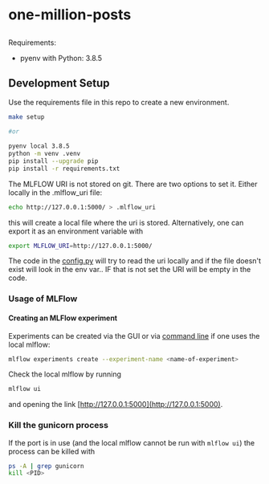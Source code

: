 # one-million-posts


##

Requirements:

- pyenv with Python: 3.8.5

## Development Setup

Use the requirements file in this repo to create a new environment.

```BASH
make setup

#or

pyenv local 3.8.5
python -m venv .venv
pip install --upgrade pip
pip install -r requirements.txt
```

The MLFLOW URI is not stored on git. There are two options to set it. Either locally in the .mlflow_uri file:

```BASH
echo http://127.0.0.1:5000/ > .mlflow_uri
```

this will create a local file where the uri is stored. Alternatively, one can export it as an environment variable with

```bash
export MLFLOW_URI=http://127.0.0.1:5000/
```

The code in the [config.py](modeling/config.py) will try to read the uri locally and if the file doesn't exist will look in the env var.. IF that is not set the URI will be empty in the code.

### Usage of MLFlow

#### Creating an MLFlow experiment

Experiments can be created via the GUI or via [command line](https://www.mlflow.org/docs/latest/tracking.html#managing-experiments-and-runs-with-the-tracking-service-api) if one uses the local mlflow:

```bash
mlflow experiments create --experiment-name <name-of-experiment>
```

Check the local mlflow by running

```bash
mlflow ui
```

and opening the link [http://127.0.0.1:5000](http://127.0.0.1:5000).

### Kill the gunicorn process

If the port is in use (and the local mlflow cannot be run with `mlflow ui`) the process can be killed with

```bash
ps -A | grep gunicorn
kill <PID>
```
